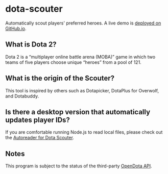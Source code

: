 # dota-scouter
Automatically scout players' preferred heroes. A live demo is [deployed on GitHub.io](https://daltonthompson.github.io/DotaScouter/?id=898754153&pos=1&id=173978074&pos=2&id=118134220&pos=3&id=157475523&pos=4&id=111114687&pos=5&id=164685175&pos=1&id=153836240&pos=2&id=292921272&pos=3&id=157989498&pos=4&id=119631156&pos=5).
## What is Dota 2?
Dota 2 is a “multiplayer online battle arena (MOBA)” game in which two teams of five players choose unique “heroes” from a pool of 121.
## What is the origin of the Scouter?
This tool is inspired by others such as Dotapicker, DotaPlus for Overwolf, and Dotabuddy.
## Is there a desktop version that automatically updates player IDs?
If you are comfortable running Node.js to read local files, please check out the [Autoreader for Dota Scouter](https://github.com/DaltonThompson/dotascouter-autoreader).
## Notes
This program is subject to the status of the third-party [OpenDota API](https://docs.opendota.com/).
